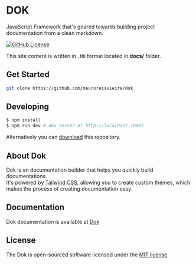# DOK

JavaScript Framework that's geared towards building project documentation from a clean markdown.

[![GitHub License](https://img.shields.io/badge/license-MIT-blue.svg?style=for-the-badge)](https://github.com/mauroreisvieira/dok/blob/master/LICENSE)


This site content is written in `.MD` format located in **docs/** folder.

## Get Started

```bash
git clone https://github.com/mauroreisvieira/dok
```

## Developing

``` bash
$ npm install
$ npm run dev # dev server at http://localhost:10001
```

Alternatively you can [download](https://codeload.github.com/mauroreisvieira/dok/zip/master) this repository.

## About Dok

Dok is an documentation builder that helps you quickly build documentations.\
It's powered by [Tailwind CSS](https://github.com/tailwindcss/tailwindcss), allowing you to create custom themes, which makes the process of creating documentation easy.

## Documentation

Dok documentation is available at [Dok](https://mauroreisvieira.github.io/dok/#/)

## License

The Dok is open-sourced software licensed under the [MIT license](http://opensource.org/licenses/MIT)
